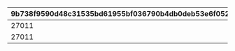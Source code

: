 |9b738f9590d48c31535bd61955bf036790b4db0deb53e6f05215cd55c387fa7c|943568140ec08ac6a67def7a974f1de01023765d594e879d4ffcd61d4d92d56e|dff5325c2d138711cc726da62dc3233c0c841be370caf95fd2eb48a98091998c|ead42ab156abf9d893a5a3f3ad9ee46d0048f6042113ee11f5542537bb249ce1|d524e0b39ed941ef69ebfb8315959a36f765992478e9afea365dfbf324b28944|478034d0ab559f48fd3170e7d66951aa35aa706947476da7746ecd0081a0dc00|6c85658d4284d72ce6be3a3da0c51b323e4445227332ae830b1a7ffdb7a649b7|3ede453911a18b0c8060f6cef2253a1a7f68f4c3edf03908fb097e62cc67911a|0f33f13453871b1117636489e3d4ad618485a7aa8cd6ffc4676aafbe0cb02a74|0090969ce388ab66e9f97ca60329b62c03866cc913effc568e342dbcbdb7f98b|
| --- | --- | --- | --- | --- | --- | --- | --- | --- | --- |
|27011|2023/08/15 15:00:00|27008|27011|2024/02/25 14:59:59|240|114|1|1|240|
|27011|2024/02/25 15:00:00|27013|27011|2025/02/25 14:59:59|240|114|2|1|240|